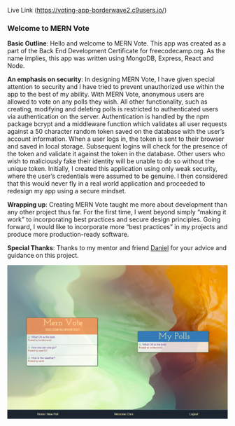 
Live Link (https://voting-app-borderwave2.c9users.io/)

 ### Welcome to MERN Vote

**Basic Outline**:
Hello and welcome to MERN Vote. This app was created as a part of the Back End Development Certificate for freecodecamp.org. As the name implies, this app was written using MongoDB, Express, React and Node. 

**An emphasis on security**:
In designing MERN Vote, I have given special attention to security and I have tried to prevent unauthorized use within the app to the best of my ability. With MERN Vote, anonymous users are allowed to vote on any polls they wish. All other functionality, such as creating, modifying and deleting polls is restricted to authenticated users via authentication on the server.
	Authentication is handled by the npm package bcrypt and a middleware function which validates all user requests against a 50 character random token saved on the database with the user’s account information. When a user logs in, the token is sent to their browser and saved in local storage. Subsequent logins will check for the presence of the token and validate it against the token in the database. Other users who wish to maliciously fake their identity will be unable to do so without the unique token. 
	Initially, I created this application using only weak security, where the user’s credentials were assumed to be genuine. I then considered that this would never fly in a real world application and proceeded to redesign my app using a secure mindset.
	
**Wrapping up**:
	Creating MERN Vote taught me more about development than any other project thus far. For the first time, I went beyond simply “making it work” to incorporating best practices and secure design principles. Going forward, I would like to incorporate more “best practices” in my projects and produce more production-ready software.

**Special Thanks**:
	Thanks to my mentor and friend [Daniel](http://bostwick.github.io/) for your advice and guidance on this project.
	
![preview](Capture.PNG)
